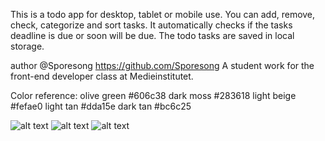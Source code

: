This is a todo app for desktop, tablet or mobile use. 
You can add, remove, check, categorize and sort tasks.
It automatically checks if the tasks deadline is due or soon will be due.
The todo tasks are saved in local storage.

author @Sporesong https://github.com/Sporesong
A student work for the front-end developer class at Medieinstitutet.

Color reference:
olive green #606c38
dark moss #283618
light beige #fefae0
light tan #dda15e
dark tan #bc6c25

![alt text](/images/Screenshots/Screenshot%202023-03-20%20203013.png)
![alt text](/images/Screenshots/Screenshot%202023-03-20%20203129.png)
![alt text](/images/Screenshots/Screenshot%202023-03-20%20203208.png)